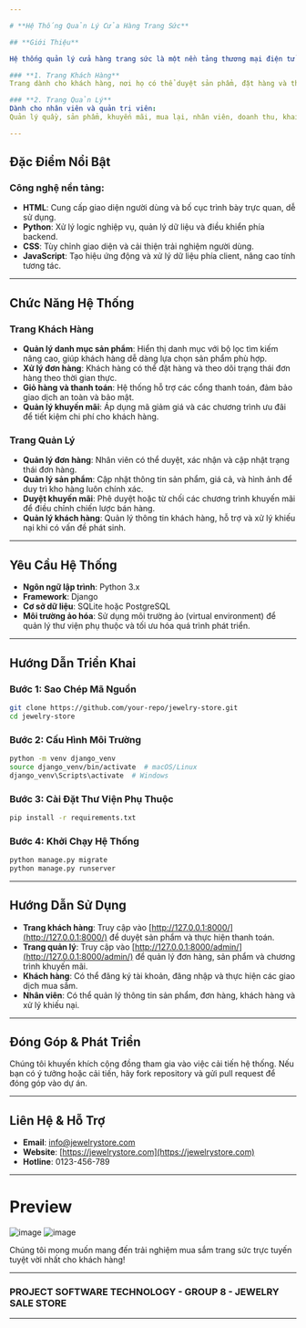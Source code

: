 ```yaml
---

# **Hệ Thống Quản Lý Cửa Hàng Trang Sức**

## **Giới Thiệu**

Hệ thống quản lý cửa hàng trang sức là một nền tảng thương mại điện tử tiên tiến, được thiết kế để phục vụ cho ngành kinh doanh trang sức cao cấp. Hệ thống bao gồm hai thành phần chính:

### **1. Trang Khách Hàng**
Trang dành cho khách hàng, nơi họ có thể duyệt sản phẩm, đặt hàng và thanh toán trực tuyến.

### **2. Trang Quản Lý**
Dành cho nhân viên và quản trị viên: 
Quản lý quầy, sản phẩm, khuyến mãi, mua lại, nhân viên, doanh thu, khai báo, tích điểm, dashboard,

---
```


## **Đặc Điểm Nổi Bật**

### **Công nghệ nền tảng:**

- **HTML**: Cung cấp giao diện người dùng và bố cục trình bày trực quan, dễ sử dụng.
- **Python**: Xử lý logic nghiệp vụ, quản lý dữ liệu và điều khiển phía backend.
- **CSS**: Tùy chỉnh giao diện và cải thiện trải nghiệm người dùng.
- **JavaScript**: Tạo hiệu ứng động và xử lý dữ liệu phía client, nâng cao tính tương tác.

---

## **Chức Năng Hệ Thống**

### **Trang Khách Hàng**

- **Quản lý danh mục sản phẩm**: Hiển thị danh mục với bộ lọc tìm kiếm nâng cao, giúp khách hàng dễ dàng lựa chọn sản phẩm phù hợp.
- **Xử lý đơn hàng**: Khách hàng có thể đặt hàng và theo dõi trạng thái đơn hàng theo thời gian thực.
- **Giỏ hàng và thanh toán**: Hệ thống hỗ trợ các cổng thanh toán, đảm bảo giao dịch an toàn và bảo mật.
- **Quản lý khuyến mãi**: Áp dụng mã giảm giá và các chương trình ưu đãi để tiết kiệm chi phí cho khách hàng.

### **Trang Quản Lý**

- **Quản lý đơn hàng**: Nhân viên có thể duyệt, xác nhận và cập nhật trạng thái đơn hàng.
- **Quản lý sản phẩm**: Cập nhật thông tin sản phẩm, giá cả, và hình ảnh để duy trì kho hàng luôn chính xác.
- **Duyệt khuyến mãi**: Phê duyệt hoặc từ chối các chương trình khuyến mãi để điều chỉnh chiến lược bán hàng.
- **Quản lý khách hàng**: Quản lý thông tin khách hàng, hỗ trợ và xử lý khiếu nại khi có vấn đề phát sinh.

---

## **Yêu Cầu Hệ Thống**

- **Ngôn ngữ lập trình**: Python 3.x
- **Framework**: Django
- **Cơ sở dữ liệu**: SQLite hoặc PostgreSQL
- **Môi trường ảo hóa**: Sử dụng môi trường ảo (virtual environment) để quản lý thư viện phụ thuộc và tối ưu hóa quá trình phát triển.

---

## **Hướng Dẫn Triển Khai**

### **Bước 1**: Sao Chép Mã Nguồn
```bash
git clone https://github.com/your-repo/jewelry-store.git
cd jewelry-store
```

### **Bước 2**: Cấu Hình Môi Trường
```bash
python -m venv django_venv
source django_venv/bin/activate  # macOS/Linux
django_venv\Scripts\activate  # Windows
```

### **Bước 3**: Cài Đặt Thư Viện Phụ Thuộc
```bash
pip install -r requirements.txt
```

### **Bước 4**: Khởi Chạy Hệ Thống
```bash
python manage.py migrate
python manage.py runserver
```

---

## **Hướng Dẫn Sử Dụng**

- **Trang khách hàng**: Truy cập vào [http://127.0.0.1:8000/](http://127.0.0.1:8000/) để duyệt sản phẩm và thực hiện thanh toán.
- **Trang quản lý**: Truy cập vào [http://127.0.0.1:8000/admin/](http://127.0.0.1:8000/admin/) để quản lý đơn hàng, sản phẩm và chương trình khuyến mãi.
- **Khách hàng**: Có thể đăng ký tài khoản, đăng nhập và thực hiện các giao dịch mua sắm.
- **Nhân viên**: Có thể quản lý thông tin sản phẩm, đơn hàng, khách hàng và xử lý khiếu nại.

---

## **Đóng Góp & Phát Triển**

Chúng tôi khuyến khích cộng đồng tham gia vào việc cải tiến hệ thống. Nếu bạn có ý tưởng hoặc cải tiến, hãy fork repository và gửi pull request để đóng góp vào dự án.

---

## **Liên Hệ & Hỗ Trợ**

- **Email**: info@jewelrystore.com
- **Website**: [https://jewelrystore.com](https://jewelrystore.com)
- **Hotline**: 0123-456-789

---
# Preview
![image](https://github.com/user-attachments/assets/8b91515d-4c47-4268-b485-3b24923f04c3)
![image](https://github.com/user-attachments/assets/ae41df6e-8562-484e-a53b-af89dd27c227)


Chúng tôi mong muốn mang đến trải nghiệm mua sắm trang sức trực tuyến tuyệt vời nhất cho khách hàng!

---

### **PROJECT SOFTWARE TECHNOLOGY - GROUP 8 - JEWELRY SALE STORE**

---

